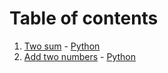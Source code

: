 # Table of contents
1. [Two sum](https://leetcode.com/problems/two-sum/) - [Python](https://github.com/xylini/leetcode/blob/main/solutions/1-two-sum/two-sum.py)
2. [Add two numbers](https://leetcode.com/problems/add-two-numbers/) - [Python](https://github.com/xylini/leetcode/blob/main/solutions/2-add-two-numbers/add-two-numbers.py)
